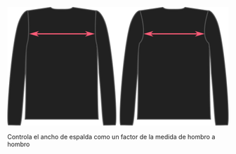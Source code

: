 ![The across back option on Brian](./acrossbackfactor.svg)

Controla el ancho de espalda como un factor de la medida de hombro a hombro
